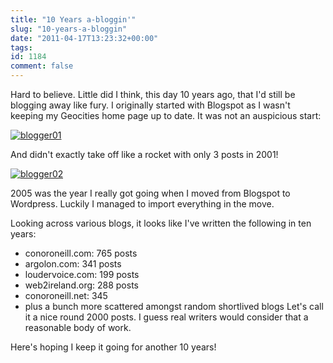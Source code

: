```yaml
---
title: "10 Years a-bloggin'"
slug: "10-years-a-bloggin"
date: "2011-04-17T13:23:32+00:00"
tags:
id: 1184
comment: false
---
```


Hard to believe. Little did I think, this day 10 years ago, that I'd still be blogging away like fury. I originally started with Blogspot as I wasn't keeping my Geocities home page up to date. It was not an auspicious start:

[![](https://d1tidq54inel9p.cloudfront.net/wp-content/uploads/2011/04/blogger01.png "blogger01")](http://conoro.blogspot.com)

And didn't exactly take off like a rocket with only 3 posts in 2001!

[![](https://d1tidq54inel9p.cloudfront.net/wp-content/uploads/2011/04/blogger02-300x292.png "blogger02")](http://conoro.blogspot.com)

2005 was the year I really got going when I moved from Blogspot to Wordpress. Luckily I managed to import everything in the move.

Looking across various blogs, it looks like I've written the following in ten years:

*   conoroneill.com: 765 posts
*   argolon.com: 341 posts
*   loudervoice.com: 199 posts
*   web2ireland.org: 288 posts
*   conoroneill.net: 345
*   plus a bunch more scattered amongst random shortlived blogs
Let's call it a nice round 2000 posts. I guess real writers would consider that a reasonable body of work.

Here's hoping I keep it going for another 10 years!

&nbsp;
